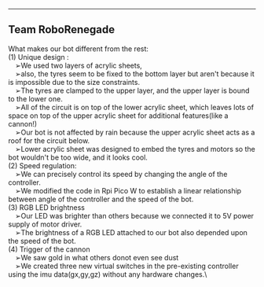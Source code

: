 -----------------
Team RoboRenegade
-----------------
What makes our bot different from the rest:\
(1) Unique design :\
	&emsp;➢We used two layers of acrylic sheets,\
	&emsp;➢also, the tyres seem to be fixed to the bottom layer but aren't because it is impossible due to the size constraints.\
	&emsp;➢The tyres are clamped to the upper layer, and the upper layer is bound to the lower one.\
	&emsp;➢All of the circuit is on top of the lower acrylic sheet, which leaves lots of space on top of the upper acrylic sheet for additional features(like a cannon!)\
	&emsp;➢Our bot is not affected by rain because the upper acrylic sheet acts as a roof for the circuit below. \
	&emsp;➢Lower acrylic sheet was designed to embed the tyres and motors so the bot wouldn't be too wide, and it looks cool. \
(2) Speed regulation:\
	&emsp;➢We can precisely control its speed by changing the angle of the controller. \
	&emsp;➢We modified the code in Rpi Pico W to establish a linear relationship between angle of the controller and the speed of the bot.\
(3) RGB LED brightness \
	&emsp;➢Our LED was brighter than others because we connected it to 5V power supply of motor driver. \
	&emsp;➢The brightness of a RGB LED attached to our bot also depended upon the speed of the bot. \
(4) Trigger of the cannon\
	&emsp;➢We saw gold in what others donot even see dust\
	&emsp;➢We created three new virtual switches in the pre-existing controller using the imu data(gx,gy,gz) without any hardware changes.\
